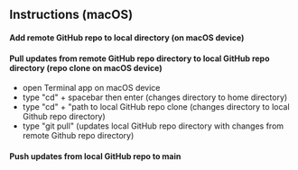 
## Instructions (macOS)

#### Add remote GitHub repo to local directory (on macOS device)

#### Pull updates from remote GitHub repo directory to local GitHub repo directory (repo clone on macOS device)
* open Terminal app on macOS device
* type "cd" + spacebar then enter (changes directory to home directory)
* type "cd" + "path to local GitHub repo clone (changes directory to local Github repo directory)
* type "git pull" (updates local GitHub repo directory with changes from remote Github repo directory)

#### Push updates from local GitHub repo to main 
